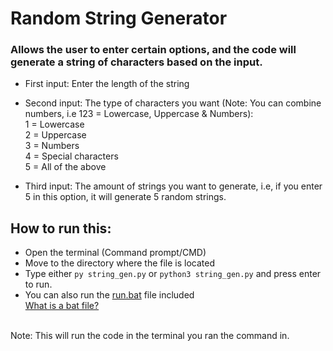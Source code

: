 # Random String Generator
### Allows the user to enter certain options, and the code will generate a string of characters based on the input.

- First input: Enter the length of the string

- Second input: The type of characters you want (Note: You can combine numbers, i.e 123 = Lowercase, Uppercase & Numbers):<br>
1 = Lowercase<br>
2 = Uppercase<br>
3 = Numbers<br>
4 = Special characters<br>
5 = All of the above<br>
- Third input: The amount of strings you want to generate, i.e, if you enter 5 in this option, it will generate 5 random strings.

## How to run this:
- Open the terminal (Command prompt/CMD)
- Move to the directory where the file is located
- Type either ```py string_gen.py``` or ```python3 string_gen.py```
and press enter to run.<br>
- You can also run the [run.bat](https://github.com/its-Jaxx/String-Generator/blob/main/run.bat) file included<br>
[What is a bat file?](https://en.wikipedia.org/wiki/Batch_file)
<br>
Note: This will run the code in the terminal you ran the command in.
